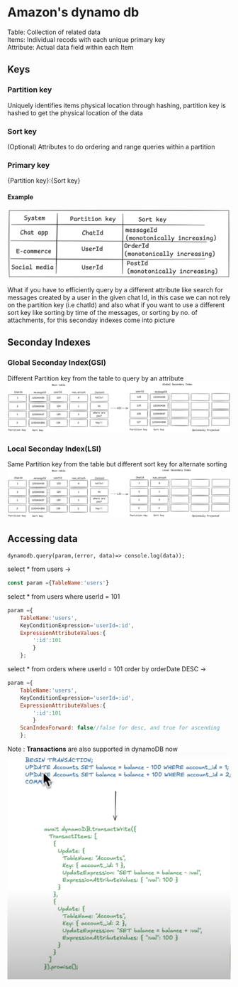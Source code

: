 # Amazon's dynamo db

Table: Collection of related data<br>
Items: Individual recods with each unique primary key<br>
Attribute: Actual data field within each Item<br>

## Keys

### Partition key
Uniquely identifies items physical location through hashing, partition key is hashed to get the physical location of the data
### Sort key
(Optional) Attributes to do ordering and range queries within a partition

### Primary key
{Partition key}:{Sort key}

#### Example
![example](image.png)

What if you have to efficiently query by a different attribute like search for messages created by a user in the given chat Id, in this case we can not rely on the partition key (i.e chatId) and also what if you want to use a different sort key like sorting by time of the messages, or sorting by no. of attachments, for this seconday indexes come into picture

## Seconday Indexes 
### Global Seconday Index(GSI)
Different Partition key from the table to query by an attribute
![gis](image-2.png)
### Local Seconday Index(LSI)
Same Partition key from the table but different sort key for alternate sorting
![lis](image-3.png)

## Accessing data
```
dynamodb.query(param,(error, data)=> console.log(data));
```

select * from users -> 
```js
const param ={TableName:'users'}
```

select * from users where userId = 101
```js
param ={
    TableName:'users', 
    KeyConditionExpression='userId=:id',
    ExpressionAttributeValues:{
        ':id':101
        }
    };
```

select * from orders where userId = 101 order by orderDate DESC ->
```js
param ={
    TableName:'users', 
    KeyConditionExpression='userId=:id',
    ExpressionAttributeValues:{
        ':id':101
        }
    ScanIndexForward: false//false for desc, and true for ascending
    };
```

Note : **Transactions** are also supported in dynamoDB now
![transactions](image-4.png)